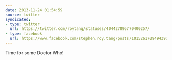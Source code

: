 ```yaml
---
date: 2013-11-24 01:54:59
source: twitter
syndicated:
- type: twitter
  url: https://twitter.com/roytang/statuses/404427896770400257/
- type: facebook
  url: https://www.facebook.com/stephen.roy.tang/posts/10152617094943912
---
```


Time for some Doctor Who!